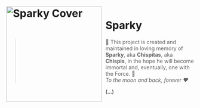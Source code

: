<h1>
<img height="256" align="left" style="float: left; margin: 0 10px 0 0;" alt="Sparky Cover" src="https://github.com/sparky-game/sparky/blob/master/assets/cover.png">
<br/>
Sparky
</h1>

> 🐰 This project is created and maintained in loving memory of **Sparky**, aka **Chispitas**, aka **Chispis**, in the hope he will become immortal and, eventually, one with the Force. 🐰 <br>
> *To the moon and back, forever ❤*

(...)
